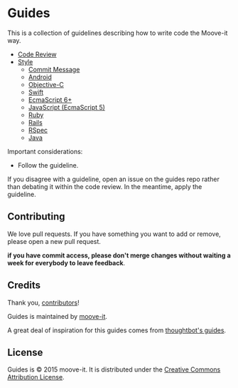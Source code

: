 Guides
======

This is a collection of guidelines describing how to write code the Moove-it way.

* [Code Review](/code-review#code-review)
* [Style](/style)
  * [Commit Message](/style/commit-message#commit-message-style-guide)
  * [Android](/style/android#android-style-guide)
  * [Objective-C](/style/objective-c#objective-c-style-guide)
  * [Swift](/style/swift#swift-style-guide)
  * [EcmaScript 6+](https://github.com/airbnb/javascript#table-of-contents)
  * [JavaScript (EcmaScript 5)](/style/javascript#javascript-style-guide)
  * [Ruby](https://github.com/bbatsov/ruby-style-guide#prelude)
  * [Rails](https://github.com/bbatsov/rails-style-guide#prelude)
  * [RSpec](http://betterspecs.org/)
  * [Java](/style/java#java-style)

Important considerations:

* Follow the guideline.

If you disagree with a guideline, open an issue on the guides repo rather than debating it within the
code review. In the meantime, apply the guideline.

Contributing
------------

We love pull requests. If you have something you want to add or remove, please open a new pull request.

**if you have commit access, please don't merge changes without
waiting a week for everybody to leave feedback**.

Credits
-------

Thank you, [contributors](https://github.com/moove-it/guides/graphs/contributors)!

Guides is maintained by [moove-it](http://moove-it.com/about#team).

A great deal of inspiration for this guides comes from [thoughtbot's guides](https://github.com/thoughtbot/guides).

License
-------

Guides is © 2015 moove-it. It is distributed under the [Creative Commons
Attribution License](http://creativecommons.org/licenses/by/3.0/).
